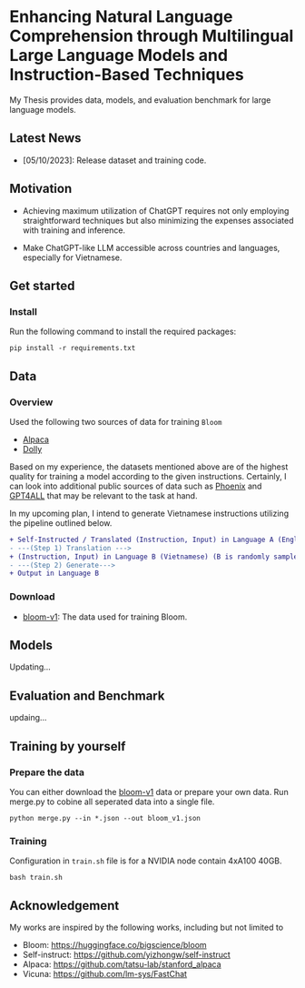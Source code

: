 # Enhancing Natural Language Comprehension through Multilingual Large Language Models and Instruction-Based Techniques

My Thesis provides data, models, and evaluation benchmark for large language models.

## Latest News
- [05/10/2023]: Release dataset and training code. 

## Motivation
- Achieving maximum utilization of ChatGPT requires not only employing straightforward techniques but also minimizing the expenses associated with training and inference.

- Make ChatGPT-like LLM accessible across countries and languages, especially for Vietnamese.

##  Get started
### Install
Run the following command to install the required packages:

```angular2html
pip install -r requirements.txt
```

## Data
### Overview
Used the following two sources of data for training `Bloom`

- [Alpaca](https://github.com/tatsu-lab/stanford_alpaca/blob/main/alpaca_data.json)
- [Dolly](https://huggingface.co/datasets/databricks/databricks-dolly-15k/blob/main/databricks-dolly-15k.jsonl)

Based on my experience, the datasets mentioned above are of the highest quality for training a model according to the given instructions. Certainly, I can look into additional public sources of data such as [Phoenix](https://github.com/FreedomIntelligence/LLMZoo) and [GPT4ALL](https://github.com/nomic-ai/gpt4all) that may be relevant to the task at hand.

In my upcoming plan, I intend to generate Vietnamese instructions utilizing the pipeline outlined below. 
```diff
+ Self-Instructed / Translated (Instruction, Input) in Language A (English)
- ---(Step 1) Translation --->
+ (Instruction, Input) in Language B (Vietnamese) (B is randomly sampled w.r.t. the probability distribution of realistic languages)
- ---(Step 2) Generate--->
+ Output in Language B
```

### Download
- [bloom-v1](https://drive.google.com/drive/folders/1So-QFOMyPe2zQ586-ILs2wG6hMtjf9IC?usp=share_link): The data used for training Bloom.

## Models
Updating...

## Evaluation and Benchmark

updaing...

## Training by yourself
### Prepare the data
You can either download the [bloom-v1](https://drive.google.com/drive/folders/1So-QFOMyPe2zQ586-ILs2wG6hMtjf9IC?usp=share_link) data or prepare your own data. 
Run merge.py to cobine all seperated data into a single file.
```shell
python merge.py --in *.json --out bloom_v1.json
```
### Training
Configuration in `train.sh` file is for a NVIDIA node contain 4xA100 40GB.
```shell
bash train.sh
```

## Acknowledgement

My works are inspired by the following works, including but not limited to

- Bloom: https://huggingface.co/bigscience/bloom
- Self-instruct: https://github.com/yizhongw/self-instruct
- Alpaca: https://github.com/tatsu-lab/stanford_alpaca
- Vicuna: https://github.com/lm-sys/FastChat
